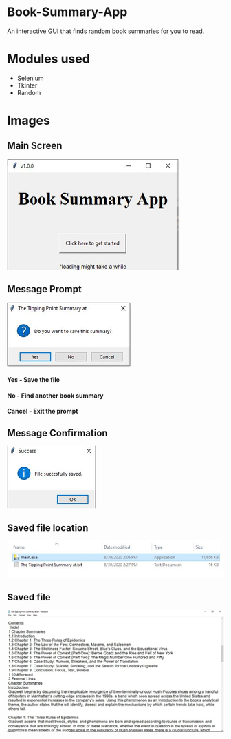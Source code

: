# Book-Summary-App
An interactive GUI that finds random book summaries for you to read.  

# Modules used
* Selenium
* Tkinter
* Random

# Images

## Main Screen
![a](https://github.com/Sakaar-Sen/Book-Summary-App/blob/master/images/book01.JPG)

## Message Prompt
![](https://github.com/Sakaar-Sen/Book-Summary-App/blob/master/images/book02.JPG)

#### Yes - Save the file
#### No - Find another book summary
#### Cancel - Exit the prompt


## Message Confirmation
![](https://github.com/Sakaar-Sen/Book-Summary-App/blob/master/images/book03.JPG)


## Saved file location
![](https://github.com/Sakaar-Sen/Book-Summary-App/blob/master/images/book04.JPG)

## Saved file
![](https://github.com/Sakaar-Sen/Book-Summary-App/blob/master/images/book05.JPG)

